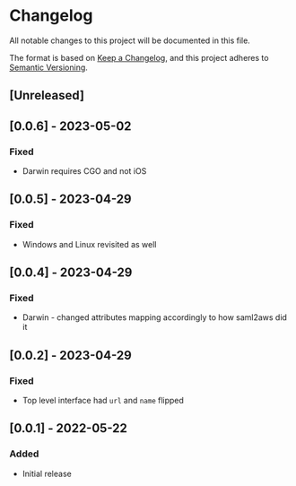 # Changelog

All notable changes to this project will be documented in this file.

The format is based on [Keep a Changelog](https://keepachangelog.com/en/1.0.0/),
and this project adheres to [Semantic Versioning](https://semver.org/spec/v2.0.0.html).

## [Unreleased]

## [0.0.6] - 2023-05-02

### Fixed

- Darwin requires CGO and not iOS

## [0.0.5] - 2023-04-29

### Fixed

- Windows and Linux revisited as well

## [0.0.4] - 2023-04-29

### Fixed

- Darwin - changed attributes mapping accordingly to how saml2aws did it

## [0.0.2] - 2023-04-29

### Fixed

- Top level interface had `url` and `name` flipped

## [0.0.1] - 2022-05-22

### Added

- Initial release
